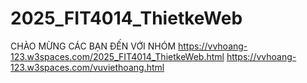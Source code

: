 # 2025_FIT4014_ThietkeWeb
CHÀO MỪNG CÁC BẠN ĐẾN VỚI NHÓM
https://vvhoang-123.w3spaces.com/2025_FIT4014_ThietkeWeb.html
https://vvhoang-123.w3spaces.com/vuviethoang.html
